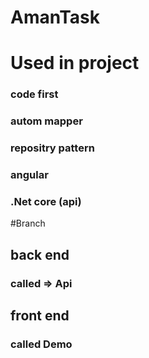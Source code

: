 # AmanTask


# Used in project 
 
### code first
### autom mapper
### repositry pattern

### angular

### .Net core (api)

#Branch
## back end 
### called => Api
## front end
### called Demo

